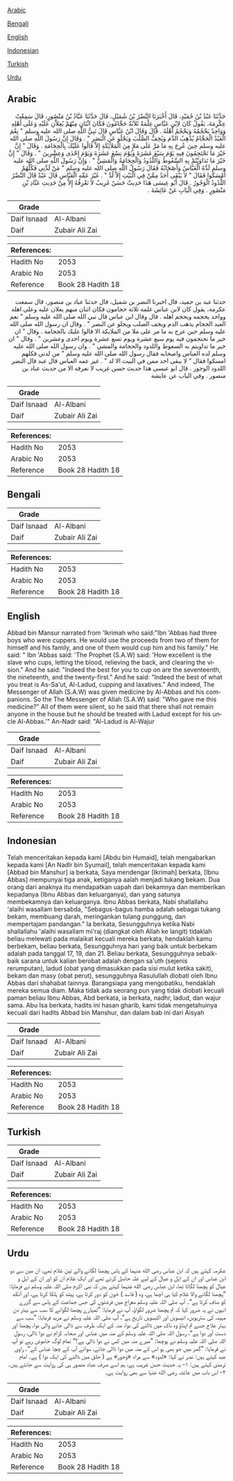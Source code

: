 [Arabic](#arabic)

[Bengali](#bengali)

[English](#english)

[Indonesian](#indonesian)

[Turkish](#turkish)

[Urdu](#urdu)

## Arabic


<div dir="rtl" lang="ar" style={{fontSize:'larger',backgroundColor:'#f8f9fa',padding:20}}>
حَدَّثَنَا عَبْدُ بْنُ حُمَيْدٍ، قَالَ أَخْبَرَنَا النَّضْرُ بْنُ شُمَيْلٍ، قَالَ حَدَّثَنَا عَبَّادُ بْنُ مَنْصُورٍ، قَالَ سَمِعْتُ عِكْرِمَةَ، يَقُولُ كَانَ لاِبْنِ عَبَّاسٍ غِلْمَةٌ ثَلاَثَةٌ حَجَّامُونَ فَكَانَ اثْنَانِ مِنْهُمْ يُغِلاَّنِ عَلَيْهِ وَعَلَى أَهْلِهِ وَوَاحِدٌ يَحْجُمُهُ وَيَحْجُمُ أَهْلَهُ ‏.‏ قَالَ وَقَالَ ابْنُ عَبَّاسٍ قَالَ نَبِيُّ اللَّهِ صلى الله عليه وسلم ‏"‏ نِعْمَ الْعَبْدُ الْحَجَّامُ يُذْهِبُ الدَّمَ وَيُخِفُّ الصُّلْبَ وَيَجْلُو عَنِ الْبَصَرِ ‏"‏ ‏.‏ وَقَالَ إِنَّ رَسُولَ اللَّهِ صلى الله عليه وسلم حِينَ عُرِجَ بِهِ مَا مَرَّ عَلَى مَلإٍ مِنَ الْمَلاَئِكَةِ إِلاَّ قَالُوا عَلَيْكَ بِالْحِجَامَةِ ‏.‏ وَقَالَ ‏"‏ إِنَّ خَيْرَ مَا تَحْتَجِمُونَ فِيهِ يَوْمَ سَبْعَ عَشَرَةَ وَيَوْمَ تِسْعَ عَشَرَةَ وَيَوْمَ إِحْدَى وَعِشْرِينَ ‏"‏ ‏.‏ وَقَالَ ‏"‏ إِنَّ خَيْرَ مَا تَدَاوَيْتُمْ بِهِ السَّعُوطُ وَاللَّدُودُ وَالْحِجَامَةُ وَالْمَشِيُّ ‏"‏ ‏.‏ وَإِنَّ رَسُولَ اللَّهِ صلى الله عليه وسلم لَدَّهُ الْعَبَّاسُ وَأَصْحَابُهُ فَقَالَ رَسُولُ اللَّهِ صلى الله عليه وسلم ‏"‏ مَنْ لَدَّنِي فَكُلُّهُمْ أَمْسَكُوا فَقَالَ ‏"‏ لاَ يَبْقَى أَحَدٌ مِمَّنْ فِي الْبَيْتِ إِلاَّ لُدَّ ‏"‏ ‏.‏ غَيْرَ عَمِّهِ الْعَبَّاسِ قَالَ عَبْدٌ قَالَ النَّضْرُ اللَّدُودُ الْوَجُورُ ‏.‏ قَالَ أَبُو عِيسَى هَذَا حَدِيثٌ حَسَنٌ غَرِيبٌ لاَ نَعْرِفُهُ إِلاَّ مِنْ حَدِيثِ عَبَّادِ بْنِ مَنْصُورٍ ‏.‏ وَفِي الْبَابِ عَنْ عَائِشَةَ ‏.‏
</div>
<div style={{backgroundColor:'#f8f9fa',padding:20, marginBottom: 10}}><table> <thead> <tr> <th>Grade</th> <th></th> </tr> </thead> <tbody> <tr><td>Daif Isnaad</td><td>Al-Albani</td></tr><tr><td>Daif</td><td>Zubair Ali Zai</td></tr></tbody></table><table> <thead> <tr> <th>References:</th> <th></th> </tr> </thead> <tbody><tr><td>Hadith No</td><td>2053</td></tr><tr><td>Arabic No</td><td>2053</td></tr><tr><td>Reference</td><td>Book 28 Hadith 18</td></tr></tbody></table></div>


<div dir="rtl" lang="ar" style={{fontSize:'larger',backgroundColor:'#f8f9fa',padding:20}}>
حدثنا عبد بن حميد، قال اخبرنا النضر بن شميل، قال حدثنا عباد بن منصور، قال سمعت عكرمة، يقول كان لابن عباس غلمة ثلاثة حجامون فكان اثنان منهم يغلان عليه وعلى اهله وواحد يحجمه ويحجم اهله . قال وقال ابن عباس قال نبي الله صلى الله عليه وسلم " نعم العبد الحجام يذهب الدم ويخف الصلب ويجلو عن البصر " . وقال ان رسول الله صلى الله عليه وسلم حين عرج به ما مر على ملا من الملايكة الا قالوا عليك بالحجامة . وقال " ان خير ما تحتجمون فيه يوم سبع عشرة ويوم تسع عشرة ويوم احدى وعشرين " . وقال " ان خير ما تداويتم به السعوط واللدود والحجامة والمشي " . وان رسول الله صلى الله عليه وسلم لده العباس واصحابه فقال رسول الله صلى الله عليه وسلم " من لدني فكلهم امسكوا فقال " لا يبقى احد ممن في البيت الا لد " . غير عمه العباس قال عبد قال النضر اللدود الوجور . قال ابو عيسى هذا حديث حسن غريب لا نعرفه الا من حديث عباد بن منصور . وفي الباب عن عايشة
</div>
<div style={{backgroundColor:'#f8f9fa',padding:20, marginBottom: 10}}><table> <thead> <tr> <th>Grade</th> <th></th> </tr> </thead> <tbody> <tr><td>Daif Isnaad</td><td>Al-Albani</td></tr><tr><td>Daif</td><td>Zubair Ali Zai</td></tr></tbody></table><table> <thead> <tr> <th>References:</th> <th></th> </tr> </thead> <tbody><tr><td>Hadith No</td><td>2053</td></tr><tr><td>Arabic No</td><td>2053</td></tr><tr><td>Reference</td><td>Book 28 Hadith 18</td></tr></tbody></table></div>

## Bengali


<div dir="ltr" lang="bn" style={{fontSize:'larger',backgroundColor:'#f8f9fa',padding:20}}>

</div>
<div style={{backgroundColor:'#f8f9fa',padding:20, marginBottom: 10}}><table> <thead> <tr> <th>Grade</th> <th></th> </tr> </thead> <tbody> <tr><td>Daif Isnaad</td><td>Al-Albani</td></tr><tr><td>Daif</td><td>Zubair Ali Zai</td></tr></tbody></table><table> <thead> <tr> <th>References:</th> <th></th> </tr> </thead> <tbody><tr><td>Hadith No</td><td>2053</td></tr><tr><td>Arabic No</td><td>2053</td></tr><tr><td>Reference</td><td>Book 28 Hadith 18</td></tr></tbody></table></div>

## English


<div dir="ltr" lang="en" style={{fontSize:'larger',backgroundColor:'#f8f9fa',padding:20}}>
Abbad bin Mansur narrated from 'Ikrimah who said:"Ibn 'Abbas had three boys who were cuppers. He would use the proceeds from two of them for himself and his family, and one of them would cup him and his family." He said: " Ibn 'Abbas said: 'The Prophet (S.A.W) said: 'How excellent is the slave who cups, letting the blood, relieving the back, and clearing the vision." And he said: "Indeed the best for you to cup on are the seventeenth, the nineteenth, and the twenty-first." And he said: "Indeed the best of what you treat is As-Sa'ut, Al-Ladud, cupping and laxatives." And indeed, The Messenger of Allah (S.A.W) was given medicine by Al-Abbas and his companions. So the The Messenger of Allah (S.A.W) said: "Who gave me this medicine?" All of them were silent, so he said that there shall not remain anyone in the house but he should be treated with Ladud except for his uncle Al-Abbas.'" An-Nadr said: "Al-Ladud is Al-Wajur
</div>
<div style={{backgroundColor:'#f8f9fa',padding:20, marginBottom: 10}}><table> <thead> <tr> <th>Grade</th> <th></th> </tr> </thead> <tbody> <tr><td>Daif Isnaad</td><td>Al-Albani</td></tr><tr><td>Daif</td><td>Zubair Ali Zai</td></tr></tbody></table><table> <thead> <tr> <th>References:</th> <th></th> </tr> </thead> <tbody><tr><td>Hadith No</td><td>2053</td></tr><tr><td>Arabic No</td><td>2053</td></tr><tr><td>Reference</td><td>Book 28 Hadith 18</td></tr></tbody></table></div>

## Indonesian


<div dir="ltr" lang="id" style={{fontSize:'larger',backgroundColor:'#f8f9fa',padding:20}}>
Telah menceritakan kepada kami [Abdu bin Humaid], telah mengabarkan kepada kami [An Nadlr bin Syumail], telah menceritakan kepada kami [Abbad bin Manshur] ia berkata, Saya mendengar [Ikrimah] berkata, [Ibnu Abbas] mempunyai tiga anak, ketiganya aalah menjadi tukang bekam. Dua orang dari anaknya itu mendapatkan uapah dari bekamnya dan memberikan kepadanya (Ibnu Abbas dan keluarganya), dan yang satunya membekamnya dan keluarganya. Ibnu Abbas berkata, Nabi shallallahu 'alaihi wasallam bersabda, "Sebagus-bagus hamba adalah sebagai tukang bekam, membuang darah, meringankan tulang punggung, dan mempertajam pandangan." Ia berkata, Sesungguhnya ketika Nabi shallallahu 'alaihi wasallam mi'raj (diangkat oleh Allah ke langit) tidaklah beliau melewati pada malaikat kecuali mereka berkata, hendaklah kamu berbekam, beliau berkata, Sesungguhnya hari yang baik untuk berbekam adalah pada tanggal 17, 19, dan 21. Beliau berkata, Sesungguhnya sebaik-baik sarana untuk kalian berobat adalah dengan sa'uth (sejenis rerumputan), ladud (obat yang dimasukkan pada sisi mulut ketika sakit), bekam dan masy (obat perut), sesungguhnya Rasulullah diobati oleh Ibnu Abbas dari shahabat lainnya. Barangsiapa yang mengobatiku, hendaklah mereka semua diam. Maka tidak ada seorang pun yang tidak diobati kecuali paman beliau Ibnu Abbas, Abd berkata, ia berkata, nadhr, ladud, dan wajur sama. Abu Isa berkata, hadits ini hasan gharib, kami tidak mengetahuinya kecuali dari hadits Abbad bin Manshur, dan dalam bab ini dari Aisyah
</div>
<div style={{backgroundColor:'#f8f9fa',padding:20, marginBottom: 10}}><table> <thead> <tr> <th>Grade</th> <th></th> </tr> </thead> <tbody> <tr><td>Daif Isnaad</td><td>Al-Albani</td></tr><tr><td>Daif</td><td>Zubair Ali Zai</td></tr></tbody></table><table> <thead> <tr> <th>References:</th> <th></th> </tr> </thead> <tbody><tr><td>Hadith No</td><td>2053</td></tr><tr><td>Arabic No</td><td>2053</td></tr><tr><td>Reference</td><td>Book 28 Hadith 18</td></tr></tbody></table></div>

## Turkish


<div dir="ltr" lang="tr" style={{fontSize:'larger',backgroundColor:'#f8f9fa',padding:20}}>

</div>
<div style={{backgroundColor:'#f8f9fa',padding:20, marginBottom: 10}}><table> <thead> <tr> <th>Grade</th> <th></th> </tr> </thead> <tbody> <tr><td>Daif Isnaad</td><td>Al-Albani</td></tr><tr><td>Daif</td><td>Zubair Ali Zai</td></tr></tbody></table><table> <thead> <tr> <th>References:</th> <th></th> </tr> </thead> <tbody><tr><td>Hadith No</td><td>2053</td></tr><tr><td>Arabic No</td><td>2053</td></tr><tr><td>Reference</td><td>Book 28 Hadith 18</td></tr></tbody></table></div>

## Urdu


<div dir="rtl" lang="ur" style={{fontSize:'larger',backgroundColor:'#f8f9fa',padding:20}}>
عکرمہ کہتے ہیں کہ ابن عباس رضی الله عنہما کے پاس پچھنا لگانے والے تین غلام تھے، ان میں سے دو ابن عباس اور ان کے اہل و عیال کے لیے غلہ حاصل کرتے تھے اور ایک غلام ان کو اور ان کے اہل و عیال کو پچھنا لگاتا تھا، ابن عباس رضی الله عنہما کہتے ہیں کہ نبی اکرم صلی اللہ علیہ وسلم نے فرمایا: ”پچھنا لگانے والا غلام کیا ہی اچھا ہے، وہ ( فاسد ) خون کو دور کرتا ہے، پیٹھ کو ہلکا کرتا ہے، اور آنکھ کو صاف کرتا ہے“۔ آپ صلی اللہ علیہ وسلم معراج میں فرشتوں کی جس جماعت کے پاس سے گزرے انہوں نے یہ ضرور کہا کہ تم پچھنا ضرور لگواؤ، آپ نے فرمایا: ”تمہارے پچھنا لگوانے کا سب سے بہتر دن مہینہ کی سترہویں، انیسویں اور اکیسویں تاریخ ہے“، آپ صلی اللہ علیہ وسلم نے مزید فرمایا: ”سب سے بہتر علاج جسے تم اپناؤ وہ ناک میں ڈالنے کی دوا، منہ کے ایک طرف سے ڈالی جانے والی دوا، پچھنا اور دست آور دوا ہے“، رسول اللہ صلی اللہ علیہ وسلم کے منہ میں عباس اور صحابہ کرام نے دوا ڈالی، رسول اللہ صلی اللہ علیہ وسلم نے پوچھا: ”میرے منہ میں کس نے دوا ڈالی ہے؟“ تمام لوگ خاموش رہے تو آپ نے فرمایا: ”گھر میں جو بھی ہو اس کے منہ میں دوا ڈالی جائے، سوائے آپ کے چچا عباس کے“۔ راوی عبد کہتے ہیں: نضر نے کہا: «لدود» سے مراد «وجور» ہے ( حلق میں ڈالنے کی ایک دوا ) ہے۔ امام ترمذی کہتے ہیں: ۱- یہ حدیث حسن غریب ہے، ہم اسے صرف عباد منصور ہی کی روایت سے جانتے ہیں۔ ۲- اس باب میں عائشہ رضی الله عنہا سے بھی روایت ہے۔
</div>
<div style={{backgroundColor:'#f8f9fa',padding:20, marginBottom: 10}}><table> <thead> <tr> <th>Grade</th> <th></th> </tr> </thead> <tbody> <tr><td>Daif Isnaad</td><td>Al-Albani</td></tr><tr><td>Daif</td><td>Zubair Ali Zai</td></tr></tbody></table><table> <thead> <tr> <th>References:</th> <th></th> </tr> </thead> <tbody><tr><td>Hadith No</td><td>2053</td></tr><tr><td>Arabic No</td><td>2053</td></tr><tr><td>Reference</td><td>Book 28 Hadith 18</td></tr></tbody></table></div>